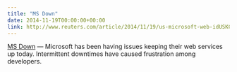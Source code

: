 ```yaml
---
title: "MS Down"
date: 2014-11-19T00:00:00+00:00
link: http://www.reuters.com/article/2014/11/19/us-microsoft-web-idUSKCN0J309E20141119
---
```

[MS Down](http://www.reuters.com/article/2014/11/19/us-microsoft-web-idUSKCN0J309E20141119) &mdash; 
 Microsoft has been having issues keeping their web services up today. Intermittent downtimes have caused frustration among developers.
